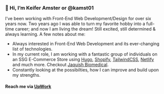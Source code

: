 ### 👋 Hi, I’m Keifer Amster or @kamst01
I've been working with Front-End Web Development/Design for over six years now. Two years ago I was able to turn my favorite hobby into a full-time career; and now I am living the dream! Still excited, still determined & always learning. A few notes about me:
- Always interested in Front-End Web Development and its ever-changing list of technologies.
- In my current role, I am working with a fantastic group of individuals on an SSG E-Commerce Store using [Hugo](https://gohugo.io), [Shopify](https://shopify.com), [TailwindCSS](https://tailwindcss.com), [Netlify](https://netlify.com) and much more. Checkout [Jaquish Biomedical](https://jaquishbiomedical.com).
- Constantly looking at the possibilties, how I can improve and build upon my strengths.

#### Reach me via [UpWork](https://www.upwork.com/freelancers/~0194eaa483d9d5e37a?s=1110580755057594368)

<!---
kamst01/kamst01 is a ✨ special ✨ repository because its `README.md` (this file) appears on your GitHub profile.
You can click the Preview link to take a look at your changes.
--->
